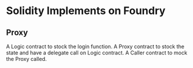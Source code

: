 # Solidity Implements on Foundry

## Proxy
A Logic contract to stock the login function.
A Proxy contract to stock the state and have a delegate call on Logic contract.
A Caller contract to mock the Proxy called.